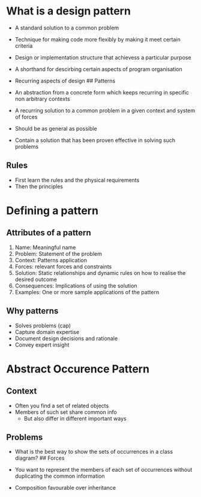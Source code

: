 # What is a design pattern

- A standard solution to a common problem

- Technique for making code more flexibly by making it meet certain
  criteria

- Design or implementation structure that achievess a particular purpose

- A shorthand for descirbing certain aspects of program organisation

- Recurring aspects of design \## Patterns

- An abstraction from a concrete form which keeps recurring in specific
  non arbitrary contexts

- A recurring solution to a common problem in a given context and system
  of forces

- Should be as general as possible

- Contain a solution that has been proven effective in solving such
  problems

## Rules

- First learn the rules and the physical requirements
- Then the principles

# Defining a pattern

## Attributes of a pattern

1.  Name: Meaningful name
2.  Problem: Statement of the problem
3.  Context: Patterns application
4.  Forces: relevant forces and constraints
5.  Solution: Static relationships and dynamic rules on how to realise
    the desired outcome
6.  Consequences: Implications of using the solution
7.  Examples: One or more sample applications of the pattern

## Why patterns

- Solves problems (cap)
- Capture domain expertise
- Document design decisions and rationale
- Convey expert insight

# Abstract Occurence Pattern

## Context

- Often you find a set of related objects
- Members of such set share common info
  - But also differ in different important ways

## Problems

- What is the best way to show the sets of occurrences in a class
  diagram? \## Forces

- You want to represent the members of each set of occurrences without
  duplicating the common information

- Composition favourable over inheritance
